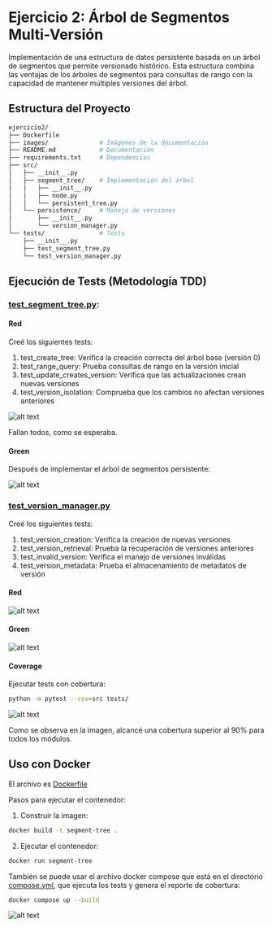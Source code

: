 # Ejercicio 2: Árbol de Segmentos Multi-Versión

Implementación de una estructura de datos persistente basada en un árbol de segmentos que permite versionado histórico. Esta estructura combina las ventajas de los árboles de segmentos para consultas de rango con la capacidad de mantener múltiples versiones del árbol.


## Estructura del Proyecto

```bash
ejercicio2/
├── Dockerfile
├── images/              # Imágenes de la documentación
├── README.md            # Documentación
├── requirements.txt     # Dependencias
├── src/
│   ├── __init__.py
│   ├── segment_tree/    # Implementación del árbol
│   │   ├── __init__.py
│   │   ├── node.py
│   │   └── persistent_tree.py
│   └── persistence/     # Manejo de versiones
│       ├── __init__.py
│       └── version_manager.py
└── tests/               # Tests
    ├── __init__.py
    ├── test_segment_tree.py
    └── test_version_manager.py
```

## Ejecución de Tests (Metodología TDD)

### [test_segment_tree.py](tests/test_segment_tree.py):

#### Red
Creé los siguientes tests:
1. test_create_tree: Verifica la creación correcta del árbol base (versión 0)
2. test_range_query: Prueba consultas de rango en la versión inicial
3. test_update_creates_version: Verifica que las actualizaciones crean nuevas versiones
4. test_version_isolation: Comprueba que los cambios no afectan versiones anteriores

![alt text](images/image.png)

Fallan todos, como se esperaba.

#### Green
Después de implementar el árbol de segmentos persistente:

![alt text](images/image-2.png)

### [test_version_manager.py](tests/test_version_manager.py)

Creé los siguientes tests:
1. test_version_creation: Verifica la creación de nuevas versiones
2. test_version_retrieval: Prueba la recuperación de versiones anteriores
3. test_invalid_version: Verifica el manejo de versiones inválidas
4. test_version_metadata: Prueba el almacenamiento de metadatos de versión

#### Red
![alt text](images/image-1.png)

#### Green
![alt text](images/image-3.png)

#### Coverage

Ejecutar tests con cobertura:
```bash
python -m pytest --cov=src tests/
```

![alt text](images/image-4.png)

Como se observa en la imagen, alcancé una cobertura superior al 90% para todos los módulos.

## Uso con Docker

El archivo es [Dockerfile](Dockerfile)

Pasos para ejecutar el contenedor:

1. Construir la imagen:
```bash
docker build -t segment-tree .
```

2. Ejecutar el contenedor:
```bash
docker run segment-tree
```

También se puede usar el archivo docker compose que está en el directorio [compose.yml](compose.yml), que ejecuta los tests y genera el reporte de cobertura:
```bash
docker compose up --build
```

![alt text](images/image-5.png)
